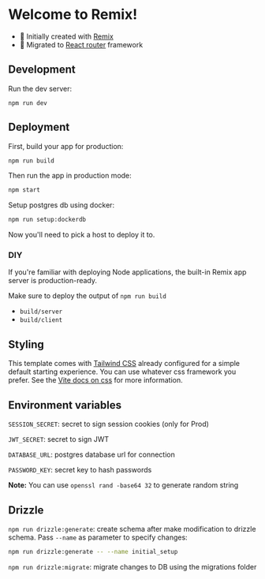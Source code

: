 # Welcome to Remix!

- 📖 Initially created with [Remix](https://remix.run/docs)
- 🚀 Migrated to [React router](https://reactrouter.com/) framework

## Development

Run the dev server:

```shellscript
npm run dev
```

## Deployment

First, build your app for production:

```sh
npm run build
```

Then run the app in production mode:

```sh
npm start
```

Setup postgres db using docker:

```sh
npm run setup:dockerdb
```

Now you'll need to pick a host to deploy it to.

### DIY

If you're familiar with deploying Node applications, the built-in Remix app server is production-ready.

Make sure to deploy the output of `npm run build`

- `build/server`
- `build/client`

## Styling

This template comes with [Tailwind CSS](https://tailwindcss.com/) already configured for a simple default starting experience. You can use whatever css framework you prefer. See the [Vite docs on css](https://vitejs.dev/guide/features.html#css) for more information.

## Environment variables

`SESSION_SECRET`: secret to sign session cookies (only for Prod)

`JWT_SECRET`: secret to sign JWT

`DATABASE_URL`: postgres database url for connection

`PASSWORD_KEY`: secret key to hash passwords

**Note:** You can use `openssl rand -base64 32` to generate random string

## Drizzle

`npm run drizzle:generate`: create schema after make modification to drizzle schema.
Pass `--name` as parameter to specify changes:

```bash
npm run drizzle:generate -- --name initial_setup
```

`npm run drizzle:migrate`: migrate changes to DB using the migrations folder
